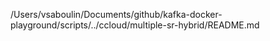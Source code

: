 /Users/vsaboulin/Documents/github/kafka-docker-playground/scripts/../ccloud/multiple-sr-hybrid/README.md